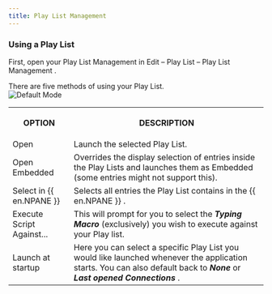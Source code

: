 ```yaml
---
title: Play List Management
---
```

### Using a Play List 

First, open your Play List Management in Edit – Play List – Play List Management .  

There are five methods of using your Play List.  
![Default Mode](https://webdevolutions.azureedge.net/docs/en/rdm/windows/clip10260.png) 

<table>
	<tr>
		<th>
		
OPTION 
		</th>
		<th>
DESCRIPTION 
		</th>
	</tr>
	<tr>
		<td>
Open 
		</td>
		<td>
Launch the selected Play List. 
		</td>
	</tr>
	<tr>
		<td>
Open Embedded 
		</td>
		<td>
Overrides the display selection of entries inside the Play Lists and launches them as Embedded (some entries might not support this). 
		</td>
	</tr>
	<tr>
		<td>
Select in {{ en.NPANE }} 
		</td>
		<td>
Selects all entries the Play List contains in the {{ en.NPANE }} . 
		</td>
	</tr>
	<tr>
		<td>
Execute Script Against... 
		</td>
		<td>
This will prompt for you to select the ***Typing Macro*** (exclusively) you wish to execute against your Play list. 
		</td>
	</tr>
	<tr>
		<td>
Launch at startup 
		</td>
		<td>
Here you can select a specific Play List you would like launched whenever the application starts. You can also default back to ***None*** or ***Last opened Connections*** . 
		</td>
	</tr>
</table>


